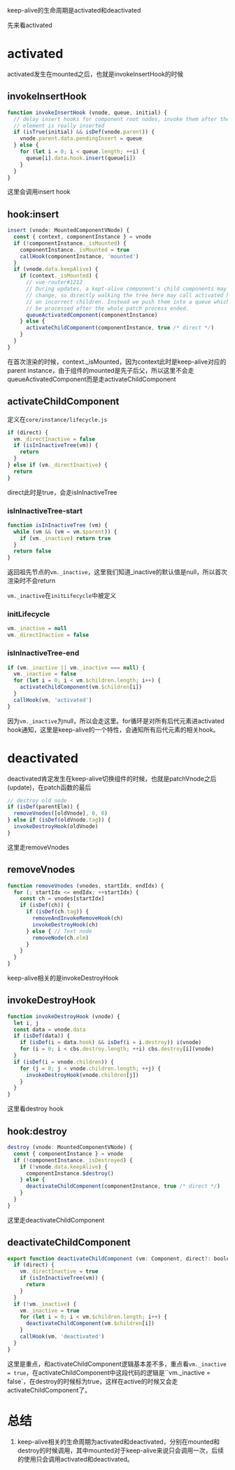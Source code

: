 keep-alive的生命周期是activated和deactivated

先来看activated

# activated

activated发生在mounted之后，也就是invokeInsertHook的时候

## invokeInsertHook

```js
function invokeInsertHook (vnode, queue, initial) {
  // delay insert hooks for component root nodes, invoke them after the
  // element is really inserted
  if (isTrue(initial) && isDef(vnode.parent)) {
    vnode.parent.data.pendingInsert = queue
  } else {
    for (let i = 0; i < queue.length; ++i) {
      queue[i].data.hook.insert(queue[i])
    }
  }
}
```

这里会调用insert hook

## hook:insert

```js
insert (vnode: MountedComponentVNode) {
  const { context, componentInstance } = vnode
  if (!componentInstance._isMounted) {
    componentInstance._isMounted = true
    callHook(componentInstance, 'mounted')
  }
  if (vnode.data.keepAlive) {
    if (context._isMounted) {
      // vue-router#1212
      // During updates, a kept-alive component's child components may
      // change, so directly walking the tree here may call activated hooks
      // on incorrect children. Instead we push them into a queue which will
      // be processed after the whole patch process ended.
      queueActivatedComponent(componentInstance)
    } else {
      activateChildComponent(componentInstance, true /* direct */)
    }
  }
}
```

在首次渲染的时候，context._isMounted，因为context此时是keep-alive对应的parent instance，由于组件的mounted是先子后父，所以这里不会走queueActivatedComponent而是走activateChildComponent

## activateChildComponent

定义在`core/instance/lifecycle.js`

```js
if (direct) {
  vm._directInactive = false
  if (isInInactiveTree(vm)) {
    return
  }
} else if (vm._directInactive) {
  return
}
```

direct此时是true，会走isInInactiveTree

### isInInactiveTree-start

```js
function isInInactiveTree (vm) {
  while (vm && (vm = vm.$parent)) {
    if (vm._inactive) return true
  }
  return false
}
```

返回祖先节点的`vm._inactive`，这里我们知道_inactive的默认值是null，所以首次渲染时不会return

`vm._inactive`在`initLifecycle`中被定义

### initLifecycle

```js
vm._inactive = null
vm._directInactive = false
```

### isInInactiveTree-end

```js
if (vm._inactive || vm._inactive === null) {
  vm._inactive = false
  for (let i = 0; i < vm.$children.length; i++) {
    activateChildComponent(vm.$children[i])
  }
  callHook(vm, 'activated')
}
```

因为`vm._inactive`为null，所以会走这里。for循环是对所有后代元素进activated hook通知，这里是keep-alive的一个特性，会通知所有后代元素的相关hook。

# deactivated

deactivated肯定发生在keep-alive切换组件的时候，也就是patchVnode之后(update)，在patch函数的最后

```js
// destroy old node
if (isDef(parentElm)) {
  removeVnodes([oldVnode], 0, 0)
} else if (isDef(oldVnode.tag)) {
  invokeDestroyHook(oldVnode)
}
```

这里走removeVnodes

## removeVnodes

```js
function removeVnodes (vnodes, startIdx, endIdx) {
  for (; startIdx <= endIdx; ++startIdx) {
    const ch = vnodes[startIdx]
    if (isDef(ch)) {
      if (isDef(ch.tag)) {
        removeAndInvokeRemoveHook(ch)
        invokeDestroyHook(ch)
      } else { // Text node
        removeNode(ch.elm)
      }
    }
  }
}
```

keep-alive相关的是invokeDestroyHook

## invokeDestroyHook

```js
function invokeDestroyHook (vnode) {
  let i, j
  const data = vnode.data
  if (isDef(data)) {
    if (isDef(i = data.hook) && isDef(i = i.destroy)) i(vnode)
    for (i = 0; i < cbs.destroy.length; ++i) cbs.destroy[i](vnode)
  }
  if (isDef(i = vnode.children)) {
    for (j = 0; j < vnode.children.length; ++j) {
      invokeDestroyHook(vnode.children[j])
    }
  }
}
```

这里看destroy hook

## hook:destroy

```js
destroy (vnode: MountedComponentVNode) {
  const { componentInstance } = vnode
  if (!componentInstance._isDestroyed) {
    if (!vnode.data.keepAlive) {
      componentInstance.$destroy()
    } else {
      deactivateChildComponent(componentInstance, true /* direct */)
    }
  }
}
```

这里走deactivateChildComponent

## deactivateChildComponent

```js
export function deactivateChildComponent (vm: Component, direct?: boolean) {
  if (direct) {
    vm._directInactive = true
    if (isInInactiveTree(vm)) {
      return
    }
  }
  if (!vm._inactive) {
    vm._inactive = true
    for (let i = 0; i < vm.$children.length; i++) {
      deactivateChildComponent(vm.$children[i])
    }
    callHook(vm, 'deactivated')
  }
}
```

这里是重点，和activateChildComponent逻辑基本差不多，重点看`vm._inactive = true`，在activateChildComponent中这段代码的逻辑是``vm._inactive = false`，在destroy的时候标为true，这样在active的时候又会走activateChildComponent了。

# 总结

1. keep-alive相关的生命周期为activated和deactivated，分别在mounted和destroy的时候调用，其中mounted对于keep-alive来说只会调用一次，后续的使用只会调用activated和deactivated。